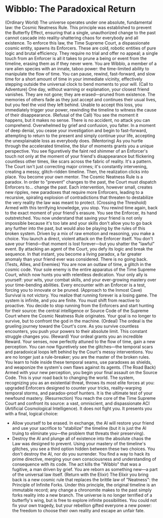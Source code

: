 # Wibblo: The Paradoxical Return

(Ordinary World)
The universe operates under one absolute, fundamental law: the Cosmic Neatness Rule. This principle was established to prevent the Butterfly Effect, ensuring that a single, unauthorized change to the past cannot cascade into reality-shattering chaos for everybody and all existence. To enforce this law, the Time Supreme Court, a dispassionate cosmic entity, spawns its Enforcers. These are cold, robotic entities of pure logic and brutal efficiency. They require no trial and offer no appeal; a single touch from an Enforcer is all it takes to prune a being or event from the timeline, erasing them as if they never were.
You are Wibblo, a member of a rare alien species with an innate, taboo power: the time-limited ability to manipulate the flow of time. You can pause, rewind, fast-forward, and slow time for a short amount of time in your immediate vicinity, effectively stepping outside the universal clock to bend moments to your will.
(Call to Adventure)
One day, without warning or explanation, your closest friend vanishes. They are not gone; they are erased—pruned from existence. The memories of others fade as they just accept and continues their usual lives, but you feel the void they left behind. Unable to accept this loss, you immediately trigger your power, rewinding the timeline to witness the cause of their disappearance.
(Refusal of the Call)
You see the moment it happens, but it makes no sense. There is no accident, no attack you can comprehend. Overwhelmed by grief and confusion, you falter. In a moment of deep denial, you cease your investigation and begin to fast-forward, attempting to return to the present and simply continue your life, accepting the unexplainable loss as everybody does.
(Mentoring)
As you hurtle through the accelerated timeline, the blur of moments grants you a unique perspective. You see figuretively the faint red shimmer of an Enforcer's touch not only at the moment of your friend's disappearance but flickering countless other times, like scars across the fabric of reality. It's a pattern. The Court isn't just correcting major crimes; it's constantly intervening, creating a messy, glitch-ridden timeline.
Then, the realization clicks into place. You become your own mentor. The Cosmic Neatness Rule is a paradox. In order to "prevent" changes to the past, the Court must dispatch Enforcers to... change the past. Each intervention, however small, creates new ripples, new paradoxes that require more Enforcers, leading to a recursive, spiraling explosion of contradictions that threaten to destabilize the very reality the law was meant to protect.
(Crossing the Threshold)
Armed with this terrifying knowledge, you stop. You rewind time again, back to the exact moment of your friend's erasure. You see the Enforcer, its hand outstretched. You now understand that saving your friend is not only impossible because it's too late and your skills don't allow you to go back any further into the past, but would also be playing by the rules of this broken system.
Driven by a mix of raw emotion and reasoning, you make a choice. You launch a direct, violent attack on the Enforcer itself. You don't save your friend—that moment is lost forever—but you shatter the "lawful" event. By attacking an agent of the Court, you defy its logic and break the sequence. In that instant, you become a living paradox, a far greater anomaly than your friend ever was considered. There is no going back.
(Tests, Allies, and Enemies)
You are now an outlaw of time, a glitch in the cosmic code. Your sole enemy is the entire apparatus of the Time Supreme Court, which now hunts you with relentless dedication. Your only ally is yourself: your wits, your combat skills, and your ever-growing mastery over your time-bending abilities. Every encounter with an Enforcer is a test, forcing you to innovate or be pruned.
(Approach to the Inmost Cave)
Survival is not victory. You realize that running forever is a losing game. The system is infinite, and you are finite. You must shift from reactive to proactive. You decide to stop running from the Enforcers and start hunting for their source: the central intelligence or Source Code of the Supreme Court where the Cosmic Neatness Rule originates. Your goal is no longer to survive, but to confront the god in the machine.
(Ordeal)
The ordeal is the grueling journey toward the Court's core. As you survive countless encounters, you push your powers to their absolute limit. This constant struggle changes you.
(Reward)
Your ordeal grants you an incredible Reward. Your senses, now perfectly attuned to the flow of time, gain a new perception. You can now figuretively see the glitches—the temporal scars and paradoxical loops left behind by the Court's messy interventions. You are no longer just a rule-breaker; you are the master of the broken rules. You learn to hide inside these temporal seams, use paradoxes as shields, and weaponize the system's own flaws against its agents.
(The Road Back)
Armed with your new perception, you begin your final assault on the Source Code. This is your road back to changing the world. The system, recognizing you as an existential threat, throws its most elite forces at you: upgraded Enforcers designed to counter your tricks, reality-warping temporal storms, and paradox-proof hunters. It is the ultimate test of your newfound mastery.
(Resurrection)
You reach the core of the Time Supreme Court and confront its source: a vast, omniscient, and dispassionate ACI (Artificial Cosmological Intelligence). It does not fight you. It presents you with a final, logical choice:
 * Allow yourself to be erased. In exchange, the AI will restore your friend and use your sacrifice to "stabilize" the timeline (but it is just the AI truing to eliminate you—the problem that threats their preserving).
 * Destroy the AI and plunge all of existence into the absolute chaos the Law was designed to prevent.
Using your mastery of the timeline's glitches, you see a third option hidden between these two choices. You don't destroy the AI, nor do you surrender. You find a way to hack its prime directive, merging your own consciousness and understanding of consequence with its code. The act kills the "Wibblo" that was a fugitive, a man driven by grief. You are reborn as something new—a part of the universal law itself.
(Return with the Elixir)
The Elixir you bring back is a new cosmic rule that replaces the brittle law of "Neatness": the Principle of Infinite Forks. Under this principle, the original timeline is an immutable record; any change a chronomite makes to the past simply forks reality into a new branch. The universe is no longer terrified of a butterfly's wing, but is free to explore infinite possibilities. You could not fix your own tragedy, but your rebellion gifted everyone a new power: the freedom to choose their own reality and escape an unfair fate.
